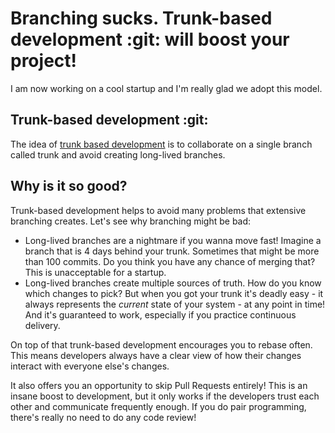 # Branching sucks. Trunk-based development :git: will boost your project!
I am now working on a cool startup and I'm really glad we adopt this model.

## Trunk-based development :git:
The idea of [trunk based development](https://trunkbaseddevelopment.com/) is to collaborate on a single branch called trunk and avoid creating long-lived branches.

## Why is it so good?
Trunk-based development helps to avoid many problems that extensive branching creates. Let's see why branching might be bad:
 - Long-lived branches are a nightmare if you wanna move fast! Imagine a branch that is 4 days behind your trunk. Sometimes that might be more than 100 commits. Do you think you have any chance of merging that? This is unacceptable for a startup.
 - Long-lived branches create multiple sources of truth. How do you know which changes to pick? But when you got your trunk it's deadly easy - it always represents the *current* state of your system - at any point in time! And it's guaranteed to work, especially if you practice continuous delivery.

On top of that trunk-based development encourages you to rebase often. This means developers always have a clear view of how their changes interact with everyone else's changes.

It also offers you an opportunity to skip Pull Requests entirely! This is an insane boost to development, but it only works if the developers trust each other and communicate frequently enough. If you do pair programming, there's really no need to do any code review!
